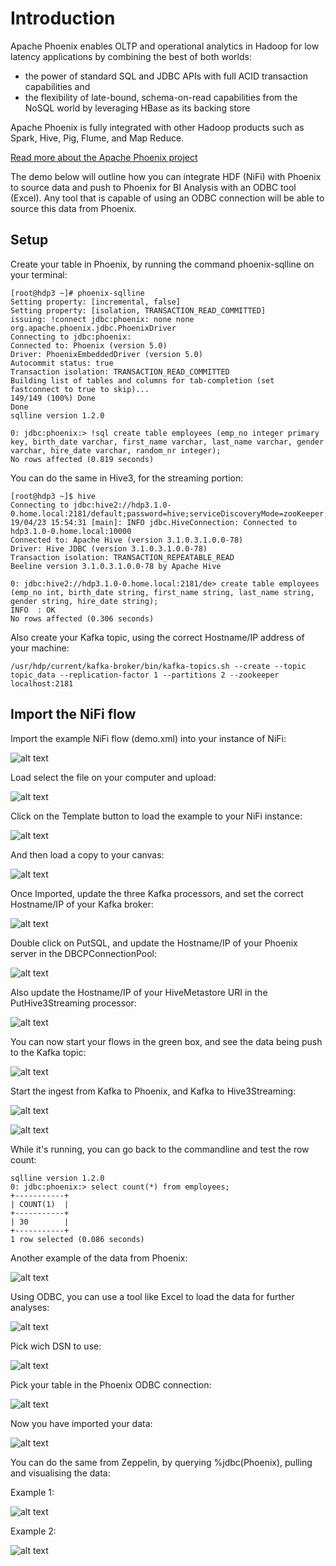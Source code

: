 # Introduction
Apache Phoenix enables OLTP and operational analytics in Hadoop for low latency applications by combining the best of both worlds:

* the power of standard SQL and JDBC APIs with full ACID transaction capabilities and
* the flexibility of late-bound, schema-on-read capabilities from the NoSQL world by leveraging HBase as its backing store

Apache Phoenix is fully integrated with other Hadoop products such as Spark, Hive, Pig, Flume, and Map Reduce.

[Read more about the Apache Phoenix project](https://phoenix.apache.org/)

The demo below will outline how you can integrate HDF (NiFi) with Phoenix to source data and push to Phoenix for BI Analysis with an ODBC tool (Excel). Any tool that is capable of using an ODBC connection will be able to source this data from Phoenix. 

## Setup
Create your table in Phoenix, by running the command phoenix-sqlline on your terminal:
```
[root@hdp3 ~]# phoenix-sqlline
Setting property: [incremental, false]
Setting property: [isolation, TRANSACTION_READ_COMMITTED]
issuing: !connect jdbc:phoenix: none none org.apache.phoenix.jdbc.PhoenixDriver
Connecting to jdbc:phoenix:
Connected to: Phoenix (version 5.0)
Driver: PhoenixEmbeddedDriver (version 5.0)
Autocommit status: true
Transaction isolation: TRANSACTION_READ_COMMITTED
Building list of tables and columns for tab-completion (set fastconnect to true to skip)...
149/149 (100%) Done
Done
sqlline version 1.2.0

0: jdbc:phoenix:> !sql create table employees (emp_no integer primary key, birth_date varchar, first_name varchar, last_name varchar, gender varchar, hire_date varchar, random_nr integer);
No rows affected (0.819 seconds)
```

You can do the same in Hive3, for the streaming portion:
```
[root@hdp3 ~]$ hive
Connecting to jdbc:hive2://hdp3.1.0-0.home.local:2181/default;password=hive;serviceDiscoveryMode=zooKeeper;user=hive;zooKeeperNamespace=hiveserver2
19/04/23 15:54:31 [main]: INFO jdbc.HiveConnection: Connected to hdp3.1.0-0.home.local:10000
Connected to: Apache Hive (version 3.1.0.3.1.0.0-78)
Driver: Hive JDBC (version 3.1.0.3.1.0.0-78)
Transaction isolation: TRANSACTION_REPEATABLE_READ
Beeline version 3.1.0.3.1.0.0-78 by Apache Hive

0: jdbc:hive2://hdp3.1.0-0.home.local:2181/de> create table employees (emp_no int, birth_date string, first_name string, last_name string, gender string, hire_date string);
INFO  : OK
No rows affected (0.306 seconds)
```

Also create your Kafka topic, using the correct Hostname/IP address of your machine:
```
/usr/hdp/current/kafka-broker/bin/kafka-topics.sh --create --topic topic_data --replication-factor 1 --partitions 2 --zookeeper localhost:2181
```

## Import the NiFi flow
Import the example NiFi flow (demo.xml) into your instance of NiFi:

![alt text](https://github.com/willie-engelbrecht/IngestNiFiToPhoenix/blob/master/UploadTemplate.JPG "Load the template - step 1")

Load select the file on your computer and upload:

![alt text](https://github.com/willie-engelbrecht/IngestNiFiToPhoenix/blob/master/UploadTemplate2.JPG "Upload the template - step 2")

Click on the Template button to load the example to your NiFi instance:

![alt text](https://github.com/willie-engelbrecht/IngestNiFiToPhoenix/blob/master/ClickTemplateButton.JPG "Load the sample flow")

And then load a copy to your canvas:

![alt text](https://github.com/willie-engelbrecht/IngestNiFiToPhoenix/blob/master/LoadTemplateToCanvas.JPG "Load template to the canvas")

Once Imported, update the three Kafka processors, and set the correct Hostname/IP of your Kafka broker:

![alt text](https://github.com/willie-engelbrecht/IngestNiFiToPhoenix/blob/master/KafkaBrokerIP.JPG "Update Kafka Broker Hostname/IP")

Double click on PutSQL, and update the Hostname/IP of your Phoenix server in the DBCPConnectionPool:

![alt text](https://github.com/willie-engelbrecht/IngestNiFiToPhoenix/blob/master/DBCPConnectionPool.JPG "Update DBCPConnection pool")

Also update the Hostname/IP of your HiveMetastore URI in the PutHive3Streaming processor:

![alt text](https://github.com/willie-engelbrecht/IngestNiFiToPhoenix/blob/master/HiveMetaStore.JPG "Update Hive Metastore URI Hostname/IP")

You can now start your flows in the green box, and see the data being push to the Kafka topic:

![alt text](https://github.com/willie-engelbrecht/IngestNiFiToPhoenix/blob/master/GenerateData.JPG "Start your data generation to Kafka")

Start the ingest from Kafka to Phoenix, and Kafka to Hive3Streaming:

![alt text](https://github.com/willie-engelbrecht/IngestNiFiToPhoenix/blob/master/PushToPhoenix.JPG "Push to Phoenix")

![alt text](https://github.com/willie-engelbrecht/IngestNiFiToPhoenix/blob/master/PushToHive3.JPG "Push to Hive3")

While it's running, you can go back to the commandline and test the row count:
```
sqlline version 1.2.0
0: jdbc:phoenix:> select count(*) from employees;
+-----------+
| COUNT(1)  |
+-----------+
| 30        |
+-----------+
1 row selected (0.086 seconds)
```

Another example of the data from Phoenix:

![alt text](https://github.com/willie-engelbrecht/IngestNiFiToPhoenix/blob/master/PhoenixSelectQuery.JPG "Phoenix - Select Query")

Using ODBC, you can use a tool like Excel to load the data for further analyses:

![alt text](https://github.com/willie-engelbrecht/IngestNiFiToPhoenix/blob/master/ImportFromODBC.JPG "Excel - Import from ODBC")

Pick wich DSN to use: 

![alt text](https://github.com/willie-engelbrecht/IngestNiFiToPhoenix/blob/master/PickYourDSN.JPG "Excel - Pick your DSN")

Pick your table in the Phoenix ODBC connection:

![alt text](https://github.com/willie-engelbrecht/IngestNiFiToPhoenix/blob/master/PickYourTable.JPG "Excel - Pick your Phoenix table")

Now you have imported your data:

![alt text](https://github.com/willie-engelbrecht/IngestNiFiToPhoenix/blob/master/IngestedData.JPG "Excel - View imported data")

You can do the same from Zeppelin, by querying %jdbc(Phoenix), pulling and visualising the data:

Example 1:

![alt text](https://github.com/willie-engelbrecht/IngestNiFiToPhoenix/blob/master/Zeppelin-1.JPG "Zeppelin - Example 1")

Example 2:

![alt text](https://github.com/willie-engelbrecht/IngestNiFiToPhoenix/blob/master/Zeppelin-2.JPG "Zeppelin - Example 2")

